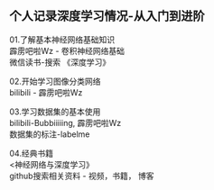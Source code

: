 ## 个人记录深度学习情况-从入门到进阶
01.了解基本神经网络基础知识  
霹雳吧啦Wz - 卷积神经网络基础  
微信读书-搜索 《深度学习》  

02.开始学习图像分类网络  
bilibili - 霹雳吧啦Wz  

03.学习数据集的基本使用  
bilibili-Bubbiiiiing, 霹雳吧啦Wz  
数据集的标注-labelme

04.经典书籍  
<神经网络与深度学习》  
github搜索相关资料 - 视频，书籍， 博客  


